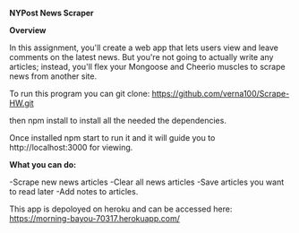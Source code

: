 **NYPost News Scraper**

**Overview**


In this assignment, you'll create a web app that lets users view and leave comments on the latest news. But you're not going to actually write any articles; instead, you'll flex your Mongoose and Cheerio muscles to scrape news from another site.

To run this program you can git clone:
https://github.com/verna100/Scrape-HW.git

then npm install to install all the needed the dependencies. 

Once installed npm start to run it and it will guide you to http://localhost:3000 for viewing.


**What you can do:**


-Scrape new news articles
-Clear all news articles
-Save articles you want to read later
-Add notes to articles.

This app is depoloyed on heroku and can be accessed here: 
https://morning-bayou-70317.herokuapp.com/

